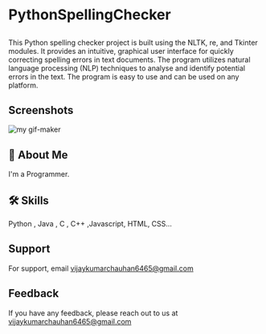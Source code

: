 # PythonSpellingChecker

##
This Python spelling checker project is built using the NLTK, re, and Tkinter modules. It provides an intuitive, graphical user interface for quickly correcting spelling errors in text documents. The program utilizes natural language processing (NLP) techniques to analyse and identify potential errors in the text. The program is easy to use and can be used on any platform.


## Screenshots
![my gif-maker](https://user-images.githubusercontent.com/89354259/201486497-bfdc0bfe-bfc3-4818-8353-d0beb0b4ef33.gif)



## 🚀 About Me
I'm a Programmer.



## 🛠 Skills
Python , Java , C , C++ ,Javascript, HTML, CSS...



    
## Support

For support, email vijaykumarchauhan6465@gmail.com 

## Feedback

If you have any feedback, please reach out to us at vijaykumarchauhan6465@gmail.com
